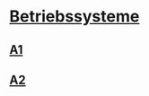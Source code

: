# [Betriebssysteme](https://users.informatik.haw-hamburg.de/~huebner/pub/Betriebssysteme2021/)

## [A1](<./A1 11-05-2021/>)
## [A2](<./A2 08-06-2021/>)